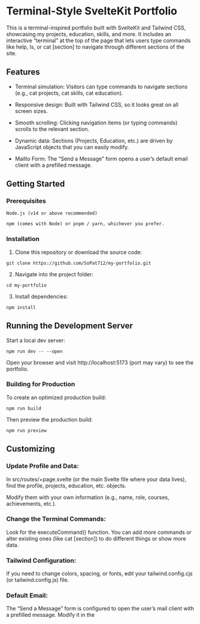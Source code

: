 # Terminal-Style SvelteKit Portfolio

This is a terminal-inspired portfolio built with SvelteKit and Tailwind CSS, showcasing my projects, education, skills, and more. It includes an interactive “terminal” at the top of the page that lets users type commands like help, ls, or cat [section] to navigate through different sections of the site.
## Features

  * Terminal simulation: Visitors can type commands to navigate sections (e.g., cat projects, cat skills, cat education).

  * Responsive design: Built with Tailwind CSS, so it looks great on all screen sizes.

  * Smooth scrolling: Clicking navigation items (or typing commands) scrolls to the relevant section.

  * Dynamic data: Sections (Projects, Education, etc.) are driven by JavaScript objects that you can easily modify.

  * Mailto Form: The “Send a Message” form opens a user’s default email client with a prefilled message.

## Getting Started
### Prerequisites

    Node.js (v14 or above recommended)

    npm (comes with Node) or pnpm / yarn, whichever you prefer.

### Installation

1. Clone this repository or download the source code:

`git clone https://github.com/SoPat712/my-portfolio.git`

2. Navigate into the project folder:

`cd my-portfolio`

3. Install dependencies:

`npm install`


## Running the Development Server

Start a local dev server:

`npm run dev -- --open`

Open your browser and visit http://localhost:5173 (port may vary) to see the portfolio.

### Building for Production

To create an optimized production build:

`npm run build`

Then preview the production build:

`npm run preview`

## Customizing

### Update Profile and Data:

  In src/routes/+page.svelte (or the main Svelte file where your data lives), find the profile, projects, education, etc. objects.

  Modify them with your own information (e.g., name, role, courses, achievements, etc.).

### Change the Terminal Commands:

  Look for the executeCommand() function. You can add more commands or alter existing ones (like cat [section]) to do different things or show more data.

### Tailwind Configuration:

  If you need to change colors, spacing, or fonts, edit your tailwind.config.cjs (or tailwind.config.js) file.

### Default Email:

  The “Send a Message” form is configured to open the user’s mail client with a prefilled message. Modify it in the <script> block (the sendMail function) if you want a different email address or subject.

## Terminal Commands

    help: Shows available commands

    clear: Clears the terminal output

    whoami: Displays your name

    ls or ls -la: Lists all sections (projects, education, achievements, experience, skills, contact)

    cat [section]: Scrolls to a given section (e.g., cat projects → show projects)

    contact: Scrolls to the contact section
